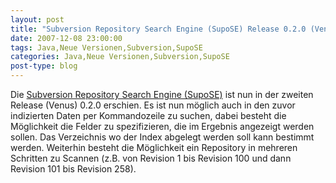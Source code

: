 ```yaml
---
layout: post
title: "Subversion Repository Search Engine (SupoSE) Release 0.2.0 (Venus)"
date: 2007-12-08 23:00:00
tags: Java,Neue Versionen,Subversion,SupoSE
categories: Java,Neue Versionen,Subversion,SupoSE
post-type: blog
---
```

Die <a href="http://supose.soebes.de"  title="SupoSE">Subversion Repository Search Engine (SupoSE)</a> ist nun in der zweiten Release (Venus) 0.2.0 erschien. Es ist nun möglich auch in den zuvor indizierten Daten per Kommandozeile zu suchen, dabei besteht die Möglichkeit die Felder zu spezifizieren, die im Ergebnis angezeigt werden sollen. Das Verzeichnis wo der Index abgelegt werden soll kann bestimmt werden. Weiterhin besteht die Möglichkeit ein Repository in mehreren Schritten zu Scannen (z.B. von Revision 1 bis Revision 100 und dann Revision 101 bis Revision 258).
